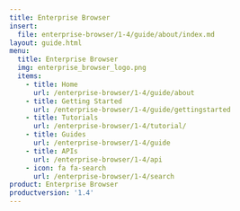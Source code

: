 ```yaml
---
title: Enterprise Browser
insert:
  file: enterprise-browser/1-4/guide/about/index.md
layout: guide.html
menu:
  title: Enterprise Browser
  img: enterprise_browser_logo.png
  items:
    - title: Home
      url: /enterprise-browser/1-4/guide/about
    - title: Getting Started
      url: /enterprise-browser/1-4/guide/gettingstarted
    - title: Tutorials
      url: /enterprise-browser/1-4/tutorial/
    - title: Guides
      url: /enterprise-browser/1-4/guide
    - title: APIs
      url: /enterprise-browser/1-4/api
    - icon: fa fa-search
      url: /enterprise-browser/1-4/search
product: Enterprise Browser
productversion: '1.4'
---
```

